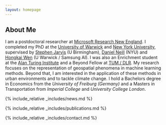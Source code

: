 ```yaml
---
layout: homepage
---
```


## About Me

I am a postdoctoral researcher at <a href="https://www.microsoft.com/en-us/research/lab/microsoft-research-new-england">Microsoft Research New England</a>. I completed my PhD at the <a href="http://www.wisc.warwick.ac.uk/">University of Warwick</a> and <a href="https://wp.nyu.edu/ml4good/">New York University</a>, supervised by <a href="https://www.birmingham.ac.uk/staff/profiles/eps/jarvis-stephen.aspx">Stephen Jarvis</a> (U Birmingham), <a href="https://cs.nyu.edu/~neill/">Daniel Neill</a> (NYU) and <a href="https://hongkaiw.github.io/">Hongkai Wen</a> (U Warwick / Samsung AI). I was also an Enrichment student at the <a href="http://turing.ac.uk">Alan Turing Institute</a> and a Beyond Fellow at <a href="https://ai4eo.de/">TUM / DLR</a>. My research focuses on the representation of geospatial phenomena in machine learning methods. Beyond that, I am interested in the application of these methods in urban environments and to tackle climate change. I hold a Bachelors degree in Economics from the <em>University of Freiburg (Germany)</em> and a Masters in Transportation from <em>Imperial College</em> and <em>University College London</em>.

{% include_relative _includes/news.md %}

{% include_relative _includes/publications.md %}

{% include_relative _includes/contact.md %}